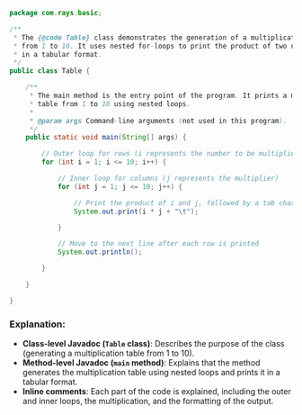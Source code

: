 ```java
package com.rays.basic;

/**
 * The {@code Table} class demonstrates the generation of a multiplication table
 * from 1 to 10. It uses nested for-loops to print the product of two numbers
 * in a tabular format.
 */
public class Table {

    /**
     * The main method is the entry point of the program. It prints a multiplication
     * table from 1 to 10 using nested loops.
     * 
     * @param args Command-line arguments (not used in this program).
     */
    public static void main(String[] args) {

        // Outer loop for rows (i represents the number to be multiplied)
        for (int i = 1; i <= 10; i++) {

            // Inner loop for columns (j represents the multiplier)
            for (int j = 1; j <= 10; j++) {

                // Print the product of i and j, followed by a tab character for spacing
                System.out.print(i * j + "\t");

            }

            // Move to the next line after each row is printed
            System.out.println();

        }

    }

}
```

### Explanation:

- **Class-level Javadoc (`Table` class)**: Describes the purpose of the class (generating a multiplication table from 1 to 10).
- **Method-level Javadoc (`main` method)**: Explains that the method generates the multiplication table using nested loops and prints it in a tabular format.
- **Inline comments**: Each part of the code is explained, including the outer and inner loops, the multiplication, and the formatting of the output.
